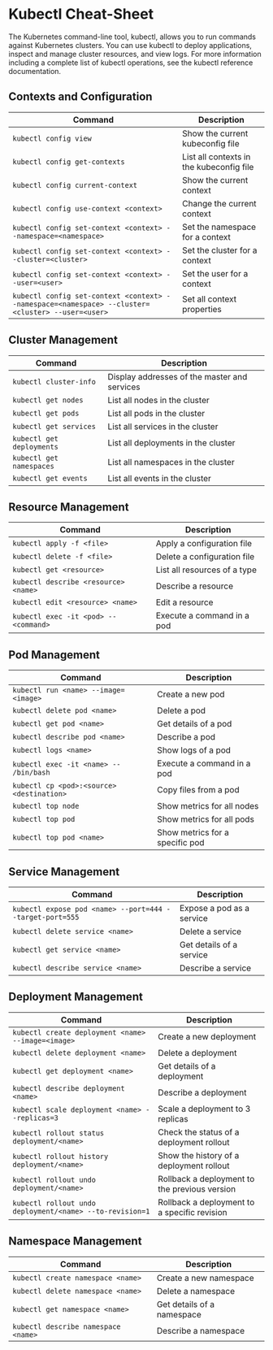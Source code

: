 # Kubectl Cheat-Sheet

The Kubernetes command-line tool, kubectl, allows you to run commands against Kubernetes clusters. You can use kubectl to deploy applications, inspect and manage cluster resources, and view logs. For more information including a complete list of kubectl operations, see the kubectl reference documentation.

## Contexts and Configuration

| Command | Description |
| --- | --- |
| `kubectl config view` | Show the current kubeconfig file |
| `kubectl config get-contexts` | List all contexts in the kubeconfig file |
| `kubectl config current-context` | Show the current context |
| `kubectl config use-context <context>` | Change the current context |
| `kubectl config set-context <context> --namespace=<namespace>` | Set the namespace for a context |
| `kubectl config set-context <context> --cluster=<cluster>` | Set the cluster for a context |
| `kubectl config set-context <context> --user=<user>` | Set the user for a context |
| `kubectl config set-context <context> --namespace=<namespace> --cluster=<cluster> --user=<user>` | Set all context properties |

## Cluster Management

| Command | Description |
| --- | --- |
| `kubectl cluster-info` | Display addresses of the master and services |
| `kubectl get nodes` | List all nodes in the cluster |
| `kubectl get pods` | List all pods in the cluster |
| `kubectl get services` | List all services in the cluster |
| `kubectl get deployments` | List all deployments in the cluster |
| `kubectl get namespaces` | List all namespaces in the cluster |
| `kubectl get events` | List all events in the cluster |

## Resource Management

| Command | Description |
| --- | --- |
| `kubectl apply -f <file>` | Apply a configuration file |
| `kubectl delete -f <file>` | Delete a configuration file |
| `kubectl get <resource>` | List all resources of a type |
| `kubectl describe <resource> <name>` | Describe a resource |
| `kubectl edit <resource> <name>` | Edit a resource |
| `kubectl exec -it <pod> -- <command>` | Execute a command in a pod |

## Pod Management

| Command | Description |
| --- | --- |
| `kubectl run <name> --image=<image>` | Create a new pod |
| `kubectl delete pod <name>` | Delete a pod |
| `kubectl get pod <name>` | Get details of a pod |
| `kubectl describe pod <name>` | Describe a pod |
| `kubectl logs <name>` | Show logs of a pod |
| `kubectl exec -it <name> -- /bin/bash` | Execute a command in a pod |
| `kubectl cp <pod>:<source> <destination>` | Copy files from a pod |
| `kubectl top node` | Show metrics for all nodes |
| `kubectl top pod` | Show metrics for all pods |
| `kubectl top pod <name>` | Show metrics for a specific pod |

## Service Management

| Command | Description |
| --- | --- |
| `kubectl expose pod <name> --port=444 --target-port=555` | Expose a pod as a service |
| `kubectl delete service <name>` | Delete a service |
| `kubectl get service <name>` | Get details of a service |
| `kubectl describe service <name>` | Describe a service |

## Deployment Management

| Command | Description |
| --- | --- |
| `kubectl create deployment <name> --image=<image>` | Create a new deployment |
| `kubectl delete deployment <name>` | Delete a deployment |
| `kubectl get deployment <name>` | Get details of a deployment |
| `kubectl describe deployment <name>` | Describe a deployment |
| `kubectl scale deployment <name> --replicas=3` | Scale a deployment to 3 replicas |
| `kubectl rollout status deployment/<name>` | Check the status of a deployment rollout |
| `kubectl rollout history deployment/<name>` | Show the history of a deployment rollout |
| `kubectl rollout undo deployment/<name>` | Rollback a deployment to the previous version |
| `kubectl rollout undo deployment/<name> --to-revision=1` | Rollback a deployment to a specific revision |

## Namespace Management

| Command | Description |
| --- | --- |
| `kubectl create namespace <name>` | Create a new namespace |
| `kubectl delete namespace <name>` | Delete a namespace |
| `kubectl get namespace <name>` | Get details of a namespace |
| `kubectl describe namespace <name>` | Describe a namespace |
